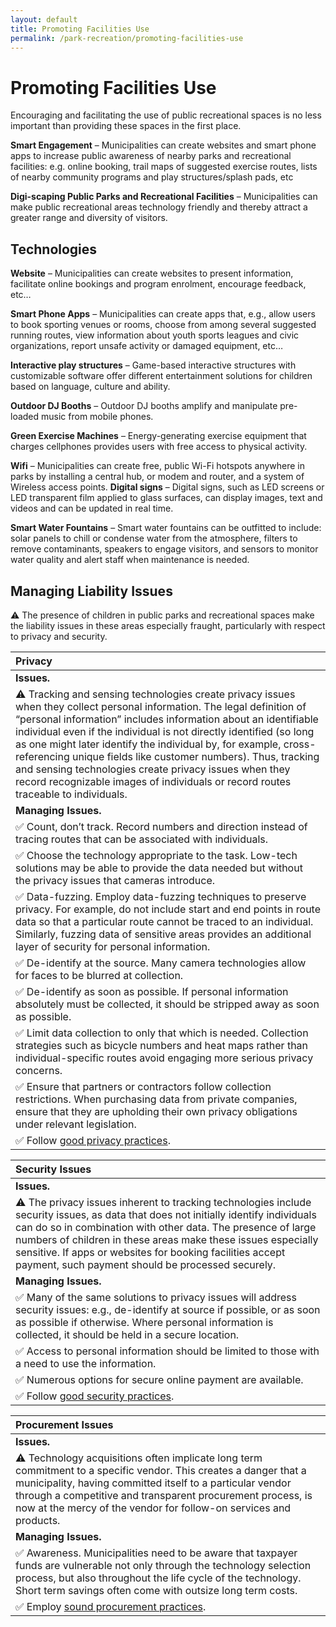 ```yaml
---
layout: default
title: Promoting Facilities Use
permalink: /park-recreation/promoting-facilities-use
---
```


# Promoting Facilities Use

Encouraging and facilitating the use of public recreational spaces is no less important than providing these spaces in the first place.

**Smart Engagement** – Municipalities can create websites and smart phone apps to increase public awareness of nearby parks and recreational facilities: e.g. online booking, trail maps of suggested exercise routes, lists of nearby community programs and play structures/splash pads, etc

**Digi-scaping Public Parks and Recreational Facilities** – Municipalities can make public recreational areas technology friendly and thereby attract a greater range and diversity of visitors.

## Technologies

**Website** – Municipalities can create websites to present information, facilitate online bookings and program enrolment, encourage feedback, etc…

**Smart Phone Apps** – Municipalities can create apps that, e.g., allow users to book sporting venues or rooms, choose from among several suggested running routes, view information about youth sports leagues and civic organizations, report unsafe activity or damaged equipment, etc…

**Interactive play structures** – Game-based interactive structures with customizable software offer different entertainment solutions for children based on language, culture and ability.

**Outdoor DJ Booths** – Outdoor DJ booths amplify and manipulate pre-loaded music from mobile phones.

**Green Exercise Machines** – Energy-generating exercise equipment that charges cellphones provides users with free access to physical activity.

**Wifi** – Municipalities can create free, public Wi-Fi hotspots anywhere in parks by installing a central hub, or modem and router, and a system of Wireless access points.  **Digital signs** – Digital signs, such as LED screens or LED transparent film applied to glass surfaces, can display images, text and videos and can be updated in real time.

**Smart Water Fountains** – Smart water fountains can be outfitted to include: solar panels to chill or condense water from the atmosphere, filters to remove contaminants, speakers to engage visitors, and sensors to monitor water quality and alert staff when maintenance is needed.

## Managing Liability Issues

⚠ The presence of children in public parks and recreational spaces make the liability issues in these areas especially fraught, particularly with respect to privacy and security.

| Privacy |
| :--- |
| **Issues.** |
| ⚠ Tracking and sensing technologies create privacy issues when they collect personal information.  The legal definition of “personal information” includes information about an identifiable individual even if the individual is not directly identified \(so long as one might later identify the individual by, for example, cross-referencing unique fields like customer numbers\). Thus, tracking and sensing technologies create privacy issues when they record recognizable images of individuals or record routes traceable to individuals. |
| **Managing Issues.** |
| ✅ Count, don’t track.  Record numbers and direction instead of tracing routes that can be associated with individuals. |
| ✅ Choose the technology appropriate to the task.  Low-tech solutions may be able to provide the data needed but without the privacy issues that cameras introduce. |
| ✅ Data-fuzzing. Employ data-fuzzing techniques to preserve privacy. For example, do not include start and end points in route data so that a particular route cannot be traced to an individual. Similarly, fuzzing data of sensitive areas provides an additional layer of security for personal information. |
| ✅ De-identify at the source. Many camera technologies allow for faces to be blurred at collection. |
| ✅ De-identify as soon as possible.  If personal information absolutely must be collected, it should be stripped away as soon as possible. |
| ✅ Limit data collection to only that which is needed. Collection strategies such as bicycle numbers and heat maps rather than individual-specific routes avoid engaging more serious privacy concerns. |
| ✅ Ensure that partners or contractors follow collection restrictions. When purchasing data from private companies, ensure that they are upholding their own privacy obligations under relevant legislation. |
| ✅ Follow [good privacy practices](https://cippic-ca.github.io/SmartCityToolkit/privacy.html). |

| Security Issues |
| :--- |
| **Issues.** |
| ⚠ The privacy issues inherent to tracking technologies include security issues, as data that does not initially identify individuals can do so in combination with other data. The presence of large numbers of children in these areas make these issues especially sensitive. If apps or websites for booking facilities accept payment, such payment should be processed securely. |
| **Managing Issues.** |
| ✅ Many of the same solutions to privacy issues will address security issues:  e.g., de-identify at source if possible, or as soon as possible if otherwise.  Where personal information is collected, it should be held in a secure location. |
| ✅ Access to personal information should be limited to those with a need to use the information. |
| ✅ Numerous options for secure online payment are available. |
| ✅ Follow [good security practices](https://cippic-ca.github.io/SmartCityToolkit/security.html). |

| Procurement Issues |
| :--- |
| **Issues.** |
| ⚠ Technology acquisitions often implicate long term commitment to a specific vendor. This creates a danger that a municipality, having committed itself to a particular vendor through a competitive and transparent procurement process, is now at the mercy of the vendor for follow-on services and products. |
| **Managing Issues.** |
| ✅ Awareness. Municipalities need to be aware that taxpayer funds are vulnerable not only through the technology selection process, but also throughout the life cycle of the technology. Short term savings often come with outsize long term costs. |
| ✅ Employ [sound procurement practices](https://cippic-ca.github.io/SmartCityToolkit/procurement.html). |

